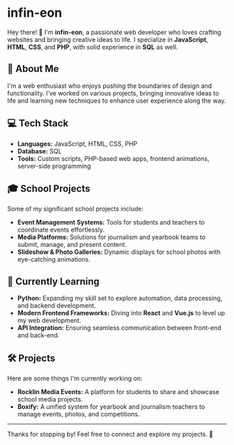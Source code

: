# infin-eon

Hey there! 👋 I'm **infin-eon**, a passionate web developer who loves crafting websites and bringing creative ideas to life. I specialize in **JavaScript**, **HTML**, **CSS**, and **PHP**, with solid experience in **SQL** as well.

## 🚀 About Me
I'm a web enthusiast who enjoys pushing the boundaries of design and functionality. I’ve worked on various projects, bringing innovative ideas to life and learning new techniques to enhance user experience along the way.

## 💻 Tech Stack
- **Languages:** JavaScript, HTML, CSS, PHP
- **Database:** SQL
- **Tools:** Custom scripts, PHP-based web apps, frontend animations, server-side programming

## 🎓 School Projects
Some of my significant school projects include:
- **Event Management Systems:** Tools for students and teachers to coordinate events effortlessly.
- **Media Platforms:** Solutions for journalism and yearbook teams to submit, manage, and present content.
- **Slideshow & Photo Galleries:** Dynamic displays for school photos with eye-catching animations.

## 🌱 Currently Learning
- **Python:** Expanding my skill set to explore automation, data processing, and backend development.
- **Modern Frontend Frameworks:** Diving into **React** and **Vue.js** to level up my web development.
- **API Integration:** Ensuring seamless communication between front-end and back-end.

## 🛠️ Projects
Here are some things I'm currently working on:
- **Rocklin Media Events:** A platform for students to share and showcase school media projects.
- **Boxify:** A unified system for yearbook and journalism teachers to manage events, photos, and competitions.

---

Thanks for stopping by! Feel free to connect and explore my projects. 🚀
